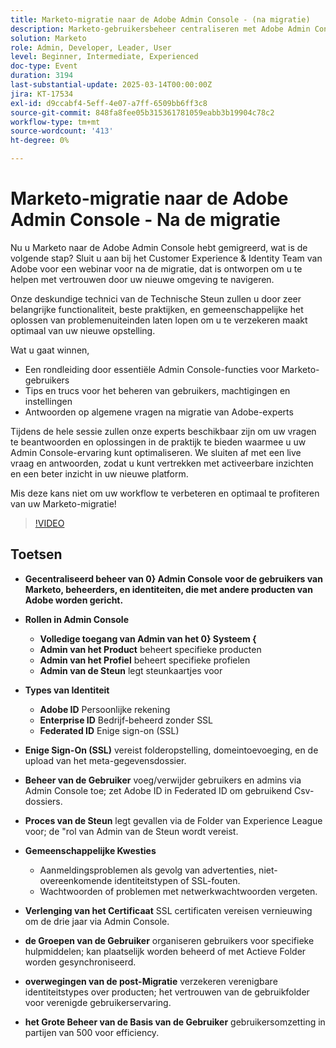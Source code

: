 ```yaml
---
title: Marketo-migratie naar de Adobe Admin Console - (na migratie)
description: Marketo-gebruikersbeheer centraliseren met Adobe Admin Console. Rollen (Systeem, Product, Profiel, Ondersteuningsbeheerders) en identiteitstypen beheren (Adobe, Enterprise, Federated ID). Stel SSL in voor Single Sign-On, behandel gebruikersbeheer en vernieuw certificaten om de drie jaar. Houd rekening met veel voorkomende problemen, zoals aanmeldingsproblemen en het vertrouwen van de gebruikersmap voor een uniforme ervaring. Breek grote gebruikersomzettingen in partijen van 500. Open de opname van de sessie op de Adobe Experience League-pagina.
solution: Marketo
role: Admin, Developer, Leader, User
level: Beginner, Intermediate, Experienced
doc-type: Event
duration: 3194
last-substantial-update: 2025-03-14T00:00:00Z
jira: KT-17534
exl-id: d9ccabf4-5eff-4e07-a7ff-6509bb6ff3c8
source-git-commit: 848fa8fee05b315361781059eabb3b19904c78c2
workflow-type: tm+mt
source-wordcount: '413'
ht-degree: 0%

---
```


# Marketo-migratie naar de Adobe Admin Console - Na de migratie


Nu u Marketo naar de Adobe Admin Console hebt gemigreerd, wat is de volgende stap? Sluit u aan bij het Customer Experience &amp; Identity Team van Adobe voor een webinar voor na de migratie, dat is ontworpen om u te helpen met vertrouwen door uw nieuwe omgeving te navigeren.

Onze deskundige technici van de Technische Steun zullen u door zeer belangrijke functionaliteit, beste praktijken, en gemeenschappelijke het oplossen van problemenuiteinden laten lopen om u te verzekeren maakt optimaal van uw nieuwe opstelling.

Wat u gaat winnen,

* Een rondleiding door essentiële Admin Console-functies voor Marketo-gebruikers
* Tips en trucs voor het beheren van gebruikers, machtigingen en instellingen
* Antwoorden op algemene vragen na migratie van Adobe-experts

Tijdens de hele sessie zullen onze experts beschikbaar zijn om uw vragen te beantwoorden en oplossingen in de praktijk te bieden waarmee u uw Admin Console-ervaring kunt optimaliseren. We sluiten af met een live vraag en antwoorden, zodat u kunt vertrekken met activeerbare inzichten en een beter inzicht in uw nieuwe platform.

Mis deze kans niet om uw workflow te verbeteren en optimaal te profiteren van uw Marketo-migratie!

>[!VIDEO](https://video.tv.adobe.com/v/3451635/?learn=on&enablevpops)

## Toetsen

* **Gecentraliseerd beheer van 0} Admin Console voor de gebruikers van Marketo, beheerders, en identiteiten, die met andere producten van Adobe worden gericht.**

* **Rollen in Admin Console**

   * **Volledige toegang van Admin van het 0} Systeem {**
   * **Admin van het Product** beheert specifieke producten
   * **Admin van het Profiel** beheert specifieke profielen
   * **Admin van de Steun** legt steunkaartjes voor

* **Types van Identiteit**

   * **Adobe ID** Persoonlijke rekening
   * **Enterprise ID** Bedrijf-beheerd zonder SSL
   * **Federated ID** Enige sign-on (SSL)

* **Enige Sign-On (SSL)** vereist folderopstelling, domeintoevoeging, en de upload van het meta-gegevensdossier.

* **Beheer van de Gebruiker** voeg/verwijder gebruikers en admins via Admin Console toe; zet Adobe ID in Federated ID om gebruikend Csv- dossiers.

* **Proces van de Steun** legt gevallen via de Folder van Experience League voor; de &quot;rol van Admin van de Steun wordt vereist.

* **Gemeenschappelijke Kwesties**

   * Aanmeldingsproblemen als gevolg van advertenties, niet-overeenkomende identiteitstypen of SSL-fouten.
   * Wachtwoorden of problemen met netwerkwachtwoorden vergeten.

* **Verlenging van het Certificaat** SSL certificaten vereisen vernieuwing om de drie jaar via Admin Console.

* **de Groepen van de Gebruiker** organiseren gebruikers voor specifieke hulpmiddelen; kan plaatselijk worden beheerd of met Actieve Folder worden gesynchroniseerd.

* **overwegingen van de post-Migratie** verzekeren verenigbare identiteitstypes over producten; het vertrouwen van de gebruikfolder voor verenigde gebruikerservaring.

* **het Grote Beheer van de Basis van de Gebruiker** gebruikersomzetting in partijen van 500 voor efficiency.
